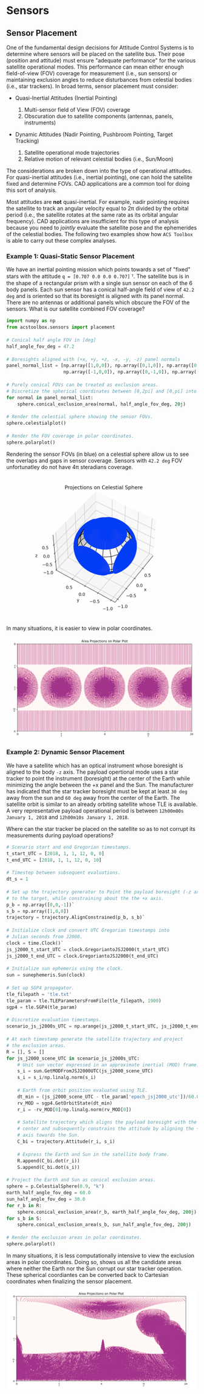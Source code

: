 # Sensors

## Sensor Placement

One of the fundamental design decisions for Attitude Control Systems is to determine where sensors will be placed on the satellite bus. Their pose (position and attitude) must ensure "adequate performance" for the various satellite operational modes. This performance can mean either enough field-of-view (FOV) coverage for measurement (i.e., sun sensors) or maintaining exclusion angles to reduce disturbances from celestial bodies (i.e., star trackers). In broad terms, sensor placement must consider:

- Quasi-Inertial Attitudes (Inertial Pointing)
   1. Multi-sensor field of View (FOV) coverage
   1. Obscuration due to satellite components (antennas, panels, instruments)

- Dynamic Attitudes (Nadir Pointing, Pushbroom Pointing, Target Tracking)
   1. Satellite operational mode trajectories
   1. Relative motion of relevant celestial bodies (i.e., Sun/Moon)

The considerations are broken down into the type of operational attitudes. For quasi-inertial attitudes (i.e., inertial pointing), one can hold the satellite fixed and determine FOVs. CAD applications are a common tool for doing this sort of analysis. 

Most attitudes are **not** quasi-inertial. For example, nadir pointing requires the satellite to track an angular velocity equal to 2π divided by the orbital period (i.e., the satellite rotates at the same rate as its orbital angular frequency). CAD applications are insufficient for this type of analysis because you need to *jointly* evaluate the satellite pose and the ephemerides of the celestial bodies. The following two examples show how `ACS Toolbox` is able to carry out these complex analyses.

### Example 1: Quasi-Static Sensor Placement

We have an inertial pointing mission which points towards a set of "fixed" stars with the attitude `q = [0.707 0.0 0.0 0.707]` &#7488;. The satellite bus is in the shape of a rectangular prism with a single sun sensor on each of the 6 body panels. Each sun sensor has a conical half-angle field of view of `42.2 deg` and is oriented so that its boresight is aligned with its panel normal. There are no antennas or additional panels which obscure the FOV of the sensors. What is our satellite combined FOV coverage?

```python
import numpy as np
from acstoolbox.sensors import placement

# Conical half angle FOV in [deg]
half_angle_fov_deg = 47.2

# Boresights aligned with (+x, +y, +z, -x, -y, -z) panel normals
panel_normal_list = [np.array([1,0,0]), np.array([0,1,0]), np.array([0,0,1]),
                     np.array([-1,0,0]), np.array([0,-1,0]), np.array([0,0,-1])]

# Purely conical FOVs can be treated as exclusion areas.
# Discretize the spherical coordinates between [0,2pi] and [0,pi] into 20 slices
for normal in panel_normal_list:
    sphere.conical_exclusion_area(normal, half_angle_fov_deg, 20j)

# Render the celestial sphere showing the sensor FOVs.
sphere.celestialplot()

# Render the FOV coverage in polar coordinates.
sphere.polarplot()
```
Rendering the sensor FOVs (in blue) on a celestial sphere allow us to see the overlaps and gaps in sensor coverage. Sensors with `42.2 deg` FOV unfortunatley do not have 4π steradians coverage.

![](42FOV_SensorPanels_Celestial.png)

In many situations, it is easier to view in polar coordinates.

![](42FOV_SensorPanels_Polar.png)


### Example 2: Dynamic Sensor Placement

We have a satellite which has an optical instrument whose boresight is aligned to the body `-z` axis. The payload opertional mode uses a star tracker to point the instrument (boresight) at the center of the Earth while minimizing the angle between the +x panel and the Sun. The manufacturer has indicated that the star tracker boresight must be kept at least `30 deg` away from the sun and `60 deg` away from the center of the Earth. The satellite orbit is similar to an already orbiting satellite whose TLE is available. A very representative payload operational period is between `12h00m00s January 1, 2018` and `12h00m10s January 1, 2018`.

Where can the star tracker be placed on the satellite so as to not corrupt its measurements during payload operations?

```python
# Scenario start and end Gregorian timestamps.
t_start_UTC = [2018, 1, 1, 12, 0, 0]
t_end_UTC = [2018, 1, 1, 12, 0, 10]

# Timestep between subsequent evaluations.
dt_s = 1

# Set up the trajectory generator to Point the payload boresight (-z axis)
# to the target, while constraining about the the +x axis.
p_b = np.array([0,0,-1])`
s_b = np.array([1,0,0])
trajectory = trajectory.AlignConstrained(p_b, s_b)`

# Initialize clock and convert UTC Gregorian timestamps into
# Julian seconds from J2000.
clock = time.Clock()`
js_j2000_t_start_UTC = clock.GregoriantoJSJ2000(t_start_UTC)
js_j2000_t_end_UTC = clock.GregoriantoJSJ2000(t_end_UTC)

# Initialize sun ephemeris using the clock.
sun = sunephemeris.Sun(clock)

# Set up SGP4 propagator.
tle_filepath = 'tle.txt'
tle_param = tle.TLEParametersFromFile(tle_filepath, 1900)
sgp4 = tle.SGP4(tle_param)

# Discretize evaluation timestamps.
scenario_js_j2000s_UTC = np.arange(js_j2000_t_start_UTC, js_j2000_t_end_UTC, dt_s)`

# At each timestamp generate the satellite trajectory and project
# the exclusion areas.
R = [], S = []
for js_j2000_scene_UTC in scenario_js_j2000s_UTC:
    # Unit sun vector expressed in an approximate inertial (MOD) frame.
    s_i = sun.GetMODFromJSJ2000UTC(js_j2000_scene_UTC)
    s_i = s_i/np.linalg.norm(s_i)

    # Earth from orbit position evaluated using TLE.
    dt_min = (js_j2000_scene_UTC - tle_param['epoch_jsj2000_utc'])/60.0
    rv_MOD = sgp4.GetOrbitState(dt_min)
    r_i = -rv_MOD[0]/np.linalg.norm(rv_MOD[0])

    # Satellite trajectory which aligns the payload boresight with the Earth
    # center and subsequently constrains the attitude by aligning the +x
    # axis towards the Sun.
    C_bi = trajectory.Attitude(r_i, s_i)

    # Express the Earth and Sun in the satellite body frame.
    R.append(C_bi.dot(r_i))
    S.append(C_bi.dot(s_i))

# Project the Earth and Sun as conical exclusion areas.
sphere = p.CelestialSphere(0.9, "k")
earth_half_angle_fov_deg = 60.0
sun_half_angle_fov_deg = 30.0
for r_b in R:
    sphere.conical_exclusion_area(r_b, earth_half_angle_fov_deg, 200j)
for s_b in S:
    sphere.conical_exclusion_area(s_b, sun_half_angle_fov_deg, 200j)

# Render the exclusion areas in polar coordinates.
sphere.polarplot()

```

In many situations, it is less computationally intensive to view the exclusion areas in polar coordinates. Doing so, shows us all the candidate areas where neither the Earth nor the Sun corrupt our star tracker operation. These spherical coordiantes can be converted back to Cartesian coordinates when finalizing the sensor placement.

![](dynamic_sensor_placement.png)
